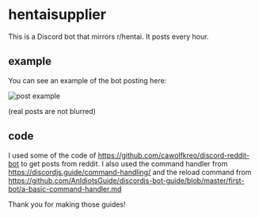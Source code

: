 # hentaisupplier

This is a Discord bot that mirrors r/hentai.
It posts every hour.

## example
You can see an example of the bot posting here:

![post example](https://i.imgur.com/794Vn3o.png)

(real posts are not blurred)

## code
I used some of the code of https://github.com/cawolfkreo/discord-reddit-bot to get posts from reddit.
I also used the command handler from https://discordjs.guide/command-handling/ and the reload command from https://github.com/AnIdiotsGuide/discordjs-bot-guide/blob/master/first-bot/a-basic-command-handler.md

Thank you for making those guides!
